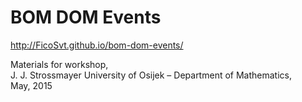 # BOM DOM Events

http://FicoSvt.github.io/bom-dom-events/

Materials for workshop,  
J. J. Strossmayer University of Osijek – Department of Mathematics,  
May, 2015  
